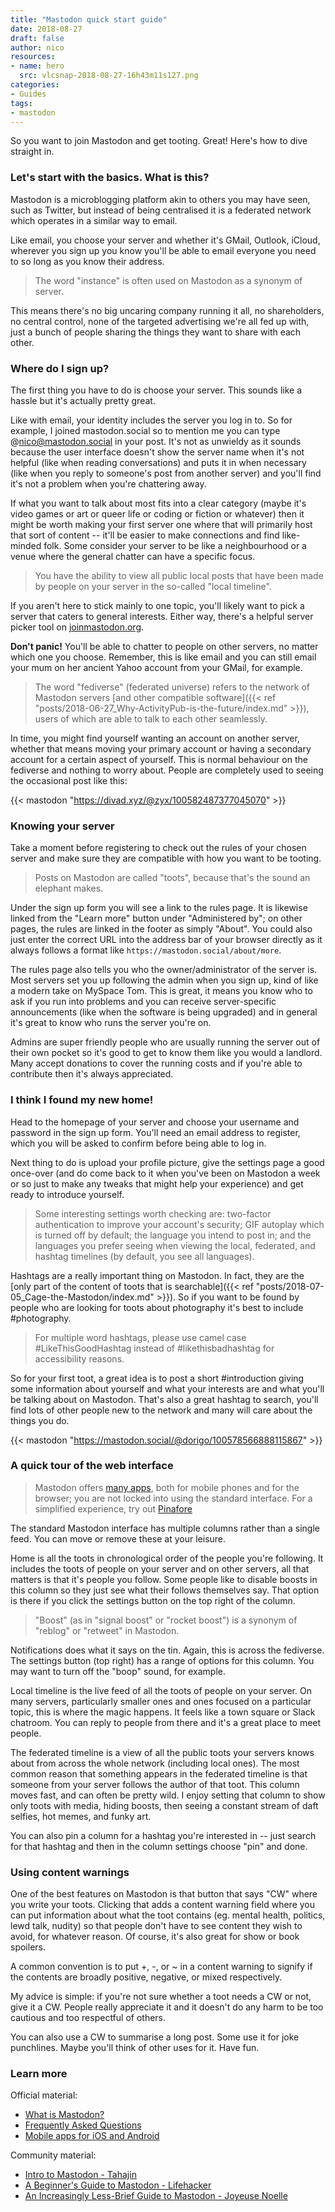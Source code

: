 ```yaml
---
title: "Mastodon quick start guide"
date: 2018-08-27
draft: false
author: nico
resources:
- name: hero
  src: vlcsnap-2018-08-27-16h43m11s127.png
categories:
- Guides
tags:
- mastodon
---
```


So you want to join Mastodon and get tooting. Great! Here's how to dive straight in.<!--more-->

### Let's start with the basics. What is this?

Mastodon is a microblogging platform akin to others you may have seen, such as Twitter, but instead of being centralised it is a federated network which operates in a similar way to email.

Like email, you choose your server and whether it's GMail, Outlook, iCloud, wherever you sign up you know you'll be able to email everyone you need to so long as you know their address.

> The word "instance" is often used on Mastodon as a synonym of server.

This means there's no big uncaring company running it all, no shareholders, no central control, none of the targeted advertising we're all fed up with, just a bunch of people sharing the things they want to share with each other.

### Where do I sign up?

The first thing you have to do is choose your server. This sounds like a hassle but it's actually pretty great.

Like with email, your identity includes the server you log in to. So for example, I joined mastodon.social so to mention me you can type @nico@mastodon.social in your post. It's not as unwieldy as it sounds because the user interface doesn't show the server name when it's not helpful (like when reading conversations) and puts it in when necessary (like when you reply to someone's post from another server) and you'll find it's not a problem when you're chattering away.

If what you want to talk about most fits into a clear category (maybe it's video games or art or queer life or coding or fiction or whatever) then it might be worth making your first server one where that will primarily host that sort of content -- it'll be easier to make connections and find like-minded folk. Some consider your server to be like a neighbourhood or a venue where the general chatter can have a specific focus.

> You have the ability to view all public local posts that have been made by people on your server in the so-called "local timeline".

If you aren't here to stick mainly to one topic, you'll likely want to pick a server that caters to general interests. Either way, there's a helpful server picker tool on [joinmastodon.org](https://joinmastodon.org/#getting-started).

**Don't panic!** You'll be able to chatter to people on other servers, no matter which one you choose. Remember, this is like email and you can still email your mum on her ancient Yahoo account from your GMail, for example.

> The word "fediverse" (federated universe) refers to the network of Mastodon servers [and other compatible software]({{< ref "posts/2018-06-27_Why-ActivityPub-is-the-future/index.md" >}}), users of which are able to talk to each other seamlessly.

In time, you might find yourself wanting an account on another server, whether that means moving your primary account or having a secondary account for a certain aspect of yourself. This is normal behaviour on the fediverse and nothing to worry about. People are completely used to seeing the occasional post like this:

{{< mastodon "https://divad.xyz/@zyx/100582487377045070" >}}

### Knowing your server

Take a moment before registering to check out the rules of your chosen server and make sure they are compatible with how you want to be tooting.

> Posts on Mastodon are called "toots", because that's the sound an elephant makes.

Under the sign up form you will see a link to the rules page. It is likewise linked from the "Learn more" button under "Administered by"; on other pages, the rules are linked in the footer as simply "About". You could also just enter the correct URL into the address bar of your browser directly as it always follows a format like `https://mastodon.social/about/more`.

The rules page also tells you who the owner/administrator of the server is. Most servers set you up following the admin when you sign up, kind of like a modern take on MySpace Tom. This is great, it means you know who to ask if you run into problems and you can receive server-specific announcements (like when the software is being upgraded) and in general it's great to know who runs the server you're on.

Admins are super friendly people who are usually running the server out of their own pocket so it's good to get to know them like you would a landlord. Many accept donations to cover the running costs and if you're able to contribute then it's always appreciated.

### I think I found my new home!

Head to the homepage of your server and choose your username and password in the sign up form. You'll need an email address to register, which you will be asked to confirm before being able to log in.

Next thing to do is upload your profile picture, give the settings page a good once-over (and do come back to it when you've been on Mastodon a week or so just to make any tweaks that might help your experience) and get ready to introduce yourself.

> Some interesting settings worth checking are: two-factor authentication to improve your account's security; GIF autoplay which is turned off by default; the language you intend to post in; and the languages you prefer seeing when viewing the local, federated, and hashtag timelines (by default, you see all languages).

Hashtags are a really important thing on Mastodon. In fact, they are the [only part of the content of toots that is searchable]({{< ref "posts/2018-07-05_Cage-the-Mastodon/index.md" >}}). So if you want to be found by people who are looking for toots about photography it's best to include #photography.

> For multiple word hashtags, please use camel case #LikeThisGoodHashtag instead of #likethisbadhashtag for accessibility reasons.

So for your first toot, a great idea is to post a short #introduction giving some information about yourself and what your interests are and what you'll be talking about on Mastodon. That's also a great hashtag to search, you'll find lots of other people new to the network and many will care about the things you do.

{{< mastodon "https://mastodon.social/@dorigo/100578566888115867" >}}

### A quick tour of the web interface

> Mastodon offers [many apps](https://joinmastodon.org/apps), both for mobile phones and for the browser; you are not locked into using the standard interface. For a simplified experience, try out [Pinafore](https://pinafore.social)

The standard Mastodon interface has multiple columns rather than a single feed. You can move or remove these at your leisure.

Home is all the toots in chronological order of the people you're following. It includes the toots of people on your server and on other servers, all that matters is that it's people you follow. Some people like to disable boosts in this column so they just see what their follows themselves say. That option is there if you click the settings button on the top right of the column.

> "Boost" (as in "signal boost" or "rocket boost") is a synonym of "reblog" or "retweet" in Mastodon.

Notifications does what it says on the tin. Again, this is across the fediverse. The settings button (top right) has a range of options for this column. You may want to turn off the "boop" sound, for example.

Local timeline is the live feed of all the toots of people on your server. On many servers, particularly smaller ones and ones focused on a particular topic, this is where the magic happens. It feels like a town square or Slack chatroom. You can reply to people from there and it's a great place to meet people.

The federated timeline is a view of all the public toots your servers knows about from across the whole network (including local ones). The most common reason that something appears in the federated timeline is that someone from your server follows the author of that toot. This column moves fast, and can often be pretty wild. I enjoy setting that column to show only toots with media, hiding boosts, then seeing a constant stream of daft selfies, hot memes, and funky art.

You can also pin a column for a hashtag you're interested in -- just search for that hashtag and then in the column settings choose "pin" and done.

### Using content warnings

One of the best features on Mastodon is that button that says "CW" where you write your toots. Clicking that adds a content warning field where you can put information about what the toot contains (eg. mental health, politics, lewd talk, nudity) so that people don't have to see content they wish to avoid, for whatever reason. Of course, it's also great for show or book spoilers.

A common convention is to put +, -, or ~ in a content warning to signify if the contents are broadly positive, negative, or mixed respectively.

My advice is simple: if you're not sure whether a toot needs a CW or not, give it a CW. People really appreciate it and it doesn't do any harm to be too cautious and too respectful of others.

You can also use a CW to summarise a long post. Some use it for joke punchlines. Maybe you'll think of other uses for it. Have fun.

### Learn more

Official material:

* [What is Mastodon?](https://www.youtube.com/watch?v=IPSbNdBmWKE)
* [Frequently Asked Questions](https://github.com/tootsuite/documentation/blob/master/Using-Mastodon/FAQ.md)
* [Mobile apps for iOS and Android](https://joinmastodon.org/apps)

Community material:

* [Intro to Mastodon - Tahajin](https://www.youtube.com/watch?v=W22msAw2zwI)
* [A Beginner's Guide to Mastodon - Lifehacker](https://lifehacker.com/a-beginner-s-guide-to-mastodon-1828503235)
* [An Increasingly Less-Brief Guide to Mastodon - Joyeuse Noelle](https://github.com/joyeusenoelle/GuideToMastodon/)
